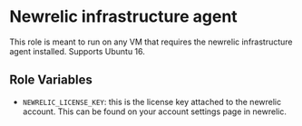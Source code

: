 Newrelic infrastructure agent
===================

This role is meant to run on any VM that requires the newrelic infrastructure agent installed.
Supports Ubuntu 16.

Role Variables
--------------

- `NEWRELIC_LICENSE_KEY`: this is the license key attached to the newrelic account.  This can be found on your account settings page in newrelic.

